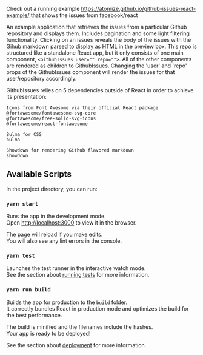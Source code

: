 
Check out a running example https://atomize.github.io/github-issues-react-example/ that shows the issues from facebook/react


An example application that retrieves the issues from a particular Github repository and displays them. Includes pagination and some light filtering functionality. Clicking on an issues reveals the body of the issues with the Gihub markdown parsed to display as HTML in the preview box. This repo is structured like a standalone React app, but it only consists of one main component, ```<GithubIssues user="" repo="">```. All of the other components are rendered as children to GithubIssues. Changing the 'user' and 'repo' props of the GithubIssues component will render the issues for that user/repository accordingly.


GithubIssues relies on 5 dependencies outside of React in order to achieve its presentation:

    Icons from Font Awesome via their official React package
    @fortawesome/fontawesome-svg-core
    @fortawesome/free-solid-svg-icons
    @fortawesome/react-fontawesome

    Bulma for CSS
    bulma

    Showdown for rendering Github flavored markdown
    showdown




## Available Scripts

In the project directory, you can run:

### `yarn start`

Runs the app in the development mode.<br>
Open [http://localhost:3000](http://localhost:3000) to view it in the browser.

The page will reload if you make edits.<br>
You will also see any lint errors in the console.

### `yarn test`

Launches the test runner in the interactive watch mode.<br>
See the section about [running tests](https://facebook.github.io/create-react-app/docs/running-tests) for more information.

### `yarn run build`

Builds the app for production to the `build` folder.<br>
It correctly bundles React in production mode and optimizes the build for the best performance.

The build is minified and the filenames include the hashes.<br>
Your app is ready to be deployed!

See the section about [deployment](https://facebook.github.io/create-react-app/docs/deployment) for more information.
